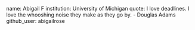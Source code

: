 name: Abigail F
institution: University of Michigan
quote: I love deadlines. I love the whooshing noise they make as they go by. - Douglas Adams
github_user: abigailrose